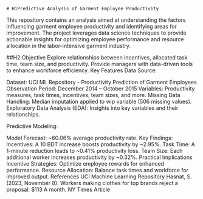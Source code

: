 	# H1Predictive Analysis of Garment Employee Productivity
This repository contains an analysis aimed at understanding the factors influencing garment employee productivity and identifying areas for improvement. The project leverages data science techniques to provide actionable insights for optimizing employee performance and resource allocation in the labor-intensive garment industry.

##H2 Objective
Explore relationships between incentives, allocated task time, team size, and productivity.
Provide managers with data-driven tools to enhance workforce efficiency.
Key Features
Data Source:

Dataset: UCI ML Repository - Productivity Prediction of Garment Employees
Observation Period: December 2014 – October 2015
Variables: Productivity measures, task times, incentives, team sizes, and more.
Missing Data Handling: Median imputation applied to wip variable (506 missing values).
Exploratory Data Analysis (EDA):
Insights into key variables and their relationships.

Predictive Modeling:

Model Forecast: ~60.06% average productivity rate.
Key Findings:
Incentives: A 10 BDT increase boosts productivity by ~2.95%.
Task Time: A 1-minute reduction leads to ~0.41% productivity loss.
Team Size: Each additional worker increases productivity by ~0.32%.
Practical Implications
Incentive Strategies: Optimize employee rewards for enhanced performance.
Resource Allocation: Balance task times and workforce for improved output.
References
UCI Machine Learning Repository
Hasnat, S. (2023, November 8). Workers making clothes for top brands reject a proposal: $113 A month. NY Times Article

